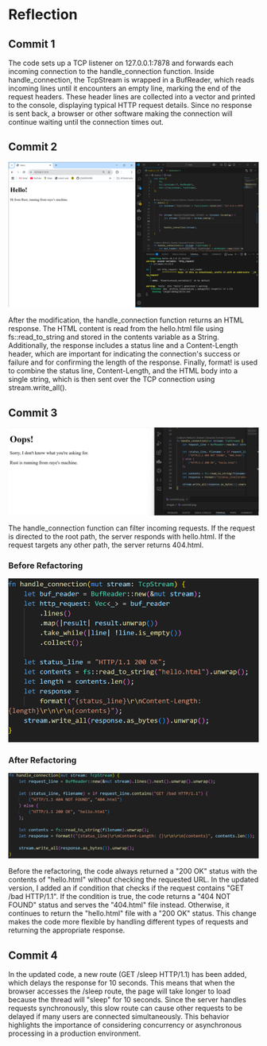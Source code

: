 # Reflection

## Commit 1 

The code sets up a TCP listener on 127.0.0.1:7878 and forwards each incoming connection to the handle_connection function. Inside handle_connection, the TcpStream is wrapped in a BufReader, which reads incoming lines until it encounters an empty line, marking the end of the request headers. These header lines are collected into a vector and printed to the console, displaying typical HTTP request details. Since no response is sent back, a browser or other software making the connection will continue waiting until the connection times out.

## Commit 2

![Commit 2 screen capture](images/commit2.png)

After the modification, the handle_connection function returns an HTML response. The HTML content is read from the hello.html file using fs::read_to_string and stored in the contents variable as a String. Additionally, the response includes a status line and a Content-Length header, which are important for indicating the connection's success or failure and for confirming the length of the response. Finally, format! is used to combine the status line, Content-Length, and the HTML body into a single string, which is then sent over the TCP connection using stream.write_all().

## Commit 3

![Commit 3 screen capture](images/commit3.png)

The handle_connection function can filter incoming requests. If the request is directed to the root path, the server responds with hello.html. If the request targets any other path, the server returns 404.html.

### Before Refactoring
![Commit 3 Before](images/before.png)

### After Refactoring
![Commit 3 After](images/after.png)

Before the refactoring, the code always returned a "200 OK" status with the contents of "hello.html" without checking the requested URL. In the updated version, I added an if condition that checks if the request contains "GET /bad HTTP/1.1". If the condition is true, the code returns a "404 NOT FOUND" status and serves the "404.html" file instead. Otherwise, it continues to return the "hello.html" file with a "200 OK" status. This change makes the code more flexible by handling different types of requests and returning the appropriate response.

## Commit 4

In the updated code, a new route (GET /sleep HTTP/1.1) has been added, which delays the response for 10 seconds. This means that when the browser accesses the /sleep route, the page will take longer to load because the thread will "sleep" for 10 seconds. Since the server handles requests synchronously, this slow route can cause other requests to be delayed if many users are connected simultaneously. This behavior highlights the importance of considering concurrency or asynchronous processing in a production environment.